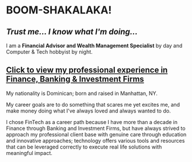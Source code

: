 # BOOM-SHAKALAKA!
## *Trust me... I know what I'm doing...*

I am a **Financial Advisor and Wealth Management Specialist** by day and Computer & Tech hobbyist by night. 

[Click to view my professional experience in Finance, Banking & Investment Firms](https://www.linkedin.com/in/alexis-reyes-21916456/)
---

My nationality is Dominican; born and raised in Manhattan, NY.

My career goals are to do something that scares me yet excites me, and make money doing what I've always loved and always wanted to do.

I chose FinTech as a career path because I have more than a decade in Finance through Banking and Investment Firms, but have always strived to approach my professional client base with genuine care through education and innovative approaches; technology offers various tools and resources that can be leveraged correctly to execute real life solutions with meaningful impact.




